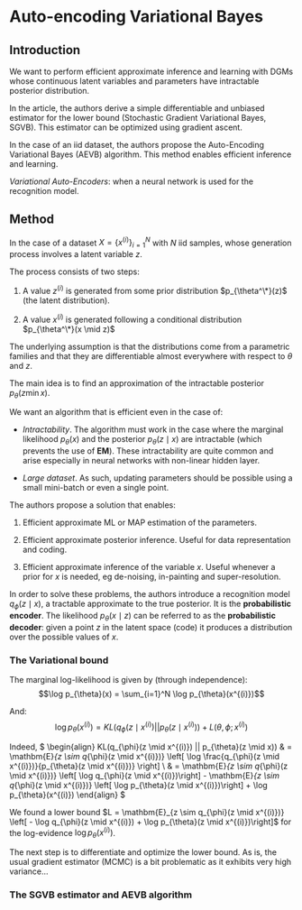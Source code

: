 # Auto-encoding Variational Bayes

## Introduction

We want to perform efficient approximate inference and learning with DGMs whose continuous latent variables and parameters have intractable posterior distribution.

In the article, the authors derive a simple differentiable and unbiased estimator for the lower bound (Stochastic Gradient Variational Bayes, SGVB). This estimator can be optimized using gradient ascent.

In the case of an iid dataset, the authors propose the Auto-Encoding Variational Bayes (AEVB) algorithm. This method enables efficient inference and learning.

*Variational Auto-Encoders*: when a neural network is used for the recognition model.


## Method

In the case of a dataset $X = \{x^{(i)}\}_{i=1}^N$ with $N$ iid samples, whose generation process involves a latent variable $z$.

The process consists of two steps:

1. A value $z^{(i)}$ is generated from some prior distribution $p_{\theta^\*}(z)$ (the latent distribution).

2. A value $x^{(i)}$ is generated following a conditional distribution $p_{\theta^\*}(x \mid z)$

The underlying assumption is that the distributions come from a parametric families and that they are differentiable almost everywhere with respect to $\theta$ and $z$.

The main idea is to find an approximation of the intractable posterior $p_{\theta}(z \min x)$.

We want an algorithm that is efficient even in the case of:

* *Intractability*. The algorithm must work in the case where the marginal likelihood $p_{\theta}(x)$ and the posterior $p_{\theta}(z \mid x)$ are intractable (which prevents the use of **EM**). These intractability are quite common and arise especially in neural networks with non-linear hidden layer.

* *Large dataset*. As such, updating parameters should be possible using a small mini-batch or even a single point.


The authors propose a solution that enables:

1. Efficient approximate ML or MAP estimation of the parameters.

2. Efficient approximate posterior inference. Useful for data representation and coding.

3. Efficient approximate inference of the variable $x$. Useful whenever a prior for $x$ is needed, eg de-noising, in-painting and super-resolution.

In order to solve these problems, the authors introduce a recognition model $q_{\phi}(z \mid x)$, a tractable approximate to the true posterior. It is the **probabilistic encoder**. The likelihood $p_{\theta}(x \mid z)$ can be referred to as the **probabilistic decoder**: given a point $z$ in the latent space (code) it produces a distribution over the possible values of $x$.


### The Variational bound

The marginal log-likelihood is given by (through independence):
$$\log p_{\theta}(x) = \sum_{i=1}^N \log p_{\theta}(x^{(i)})$$

And:
$$\log p_{\theta}(x^{(i)}) = KL(q_{\phi}(z \mid x^{(i)}) || p_{\theta}(z \mid x^{(i)})) + L(\theta, \phi ; x^{(i)})$$

Indeed,
$
\begin{align}
  KL(q_{\phi}(z \mid x^{(i)}) || p_{\theta}(z \mid x)) & = \mathbm{E}_{z \sim q_{\phi}(z \mid x^{(i)})} \left[ \log \frac{q_{\phi}(z \mid x^{(i)})}{p_{\theta}(z \mid x^{(i)})} \right] \\
  & = \mathbm{E}_{z \sim q_{\phi}(z \mid x^{(i)})} \left[ \log q_{\phi}(z \mid x^{(i)})\right] - \mathbm{E}_{z \sim q_{\phi}(z \mid x^{(i)})} \left[ \log p_{\theta}(z \mid x^{(i)})\right] + \log p_{\theta}(x^{(i)})
\end{align}
$

We found a lower bound $L = \mathbm{E}_{z \sim q_{\phi}(z \mid x^{(i)})} \left[ - \log q_{\phi}(z \mid x^{(i)}) + \log p_{\theta}(z \mid x^{(i)})\right]$ for the log-evidence $\log p_{\theta}(x^{(i)})$.

The next step is to differentiate and optimize the lower bound. As is, the usual gradient estimator (MCMC) is a bit problematic as it exhibits very high variance...


### The SGVB estimator and AEVB algorithm
